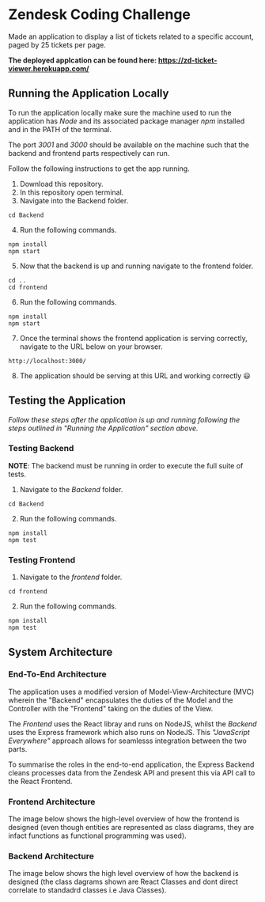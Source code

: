 # Zendesk Coding Challenge
Made an application to display a list of tickets related to a specific account, paged by 25 tickets per page. 

**The deployed applcation can be found here: https://zd-ticket-viewer.herokuapp.com/**
## Running the Application Locally

To run the application locally make sure the machine used to run the application has *Node* and its associated package manager *npm* installed and in the PATH of the terminal.

The port *3001* and *3000* should be available on the machine such that the backend and frontend parts respectively can run.

Follow the following instructions to get the app running.

1. Download this repository. 
2. In this repository open terminal.
3. Navigate into the Backend folder.
```
cd Backend
```
4. Run the following commands.
```
npm install
npm start
```
5. Now that the backend is up and running navigate to the frontend folder.
```
cd .. 
cd frontend
```
6. Run the following commands. 
```
npm install
npm start
```
7. Once the terminal shows the frontend application is serving correctly, navigate to the URL below on your browser. 
```
http://localhost:3000/
```
8. The application should be serving at this URL and working correctly 😃

## Testing the Application
_Follow these steps after the application is up and running following the steps outlined in "Running the Application" section above._

### Testing Backend
**NOTE**: The backend must be running in order to execute the full suite of tests.
1. Navigate to the _Backend_ folder. 
```
cd Backend
```
2. Run the following commands.
```
npm install
npm test
```
### Testing Frontend
1. Navigate to the _frontend_ folder. 
```
cd frontend
```
2. Run the following commands.
```
npm install
npm test
```
## System Architecture
### End-To-End Architecture
The application uses a modified version of Model-View-Architecture (MVC) wherein the "Backend" encapsulates the duties of the Model and the Controller with the "Frontend" taking on the duties of the View. 

The *Frontend* uses the React libray and runs on NodeJS, whilst the *Backend* uses the Express framework which also runs on NodeJS. This *"JavaScript Everywhere"* approach allows for seamlesss integration between the two parts.

To summarise the roles in the end-to-end application, the Express Backend cleans processes data from the Zendesk API and present this via API call to the React Frontend.

### Frontend Architecture

The image below shows the high-level overview of how the frontend is designed (even though entities are represented as class diagrams, they are infact functions as functional programming was used).

### Backend Architecture 
The image below shows the high level overview of how the backend is designed (the class dagrams shown are React Classes and dont direct correlate to standadrd classes i.e Java Classes).


